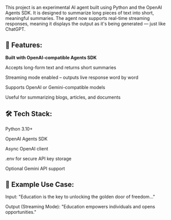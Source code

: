 This project is an experimental AI agent built using Python and the OpenAI Agents SDK. It is designed to summarize long pieces of text into short, meaningful summaries.
The agent now supports real-time streaming responses, meaning it displays the output as it's being generated — just like ChatGPT.
## 🚀 Features:

**Built with OpenAI-compatible Agents SDK**

Accepts long-form text and returns short summaries

Streaming mode enabled – outputs live response word by word

Supports OpenAI or Gemini-compatible models

Useful for summarizing blogs, articles, and documents

## 🛠️ Tech Stack:

Python 3.10+

OpenAI Agents SDK

Async OpenAI client

.env for secure API key storage

Optional Gemini API support

## 📌 Example Use Case:

Input:
"Education is the key to unlocking the golden door of freedom..."

Output (Streaming Mode):
"Education empowers individuals and opens opportunities."
